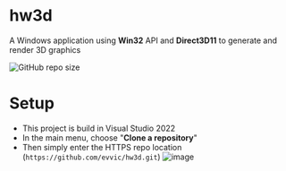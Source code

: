 # hw3d

A Windows application using **Win32** API and **Direct3D11** to generate and render 3D graphics

![GitHub repo size](https://img.shields.io/github/repo-size/evvic/hw3d)

# Setup
- This project is build in Visual Studio 2022
- In the main menu, choose "**Clone a repository**"
- Then simply enter the HTTPS repo location (`https://github.com/evvic/hw3d.git`)
![image](https://github.com/user-attachments/assets/4d51448f-e7c5-4aa3-8c4d-79324fba0603)

